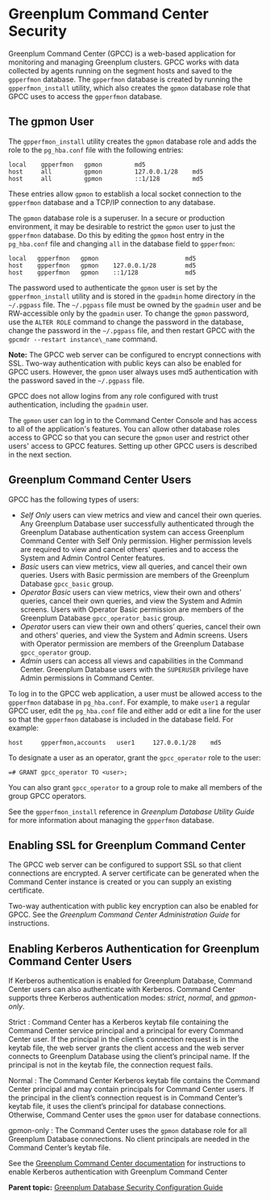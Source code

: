 # Greenplum Command Center Security 

Greenplum Command Center \(GPCC\) is a web-based application for monitoring and managing Greenplum clusters. GPCC works with data collected by agents running on the segment hosts and saved to the `gpperfmon` database. The `gpperfmon` database is created by running the `gpperfmon_install` utility, which also creates the `gpmon` database role that GPCC uses to access the `gpperfmon` database.

## The gpmon User 

The `gpperfmon_install` utility creates the `gpmon` database role and adds the role to the `pg_hba.conf` file with the following entries:

```
local    gpperfmon   gpmon         md5
host     all         gpmon         127.0.0.1/28    md5
host     all         gpmon         ::1/128         md5
```

These entries allow `gpmon` to establish a local socket connection to the `gpperfmon` database and a TCP/IP connection to any database.

The `gpmon` database role is a superuser. In a secure or production environment, it may be desirable to restrict the `gpmon` user to just the `gpperfmon` database. Do this by editing the `gpmon` host entry in the `pg_hba.conf` file and changing `all` in the database field to `gpperfmon`:

```
local   gpperfmon   gpmon                        md5
host    gpperfmon   gpmon    127.0.0.1/28        md5
host    gpperfmon   gpmon    ::1/128             md5
```

The password used to authenticate the `gpmon` user is set by the `gpperfmon_install` utility and is stored in the `gpadmin` home directory in the `~/.pgpass` file. The `~/.pgpass` file must be owned by the `gpadmin` user and be RW-accessible only by the `gpadmin` user. To change the `gpmon` password, use the `ALTER ROLE` command to change the password in the database, change the password in the `~/.pgpass` file, and then restart GPCC with the `gpcmdr --restart instance\_name` command.

**Note:** The GPCC web server can be configured to encrypt connections with SSL. Two-way authentication with public keys can also be enabled for GPCC users. However, the `gpmon` user always uses md5 authentication with the password saved in the `~/.pgpass` file.

GPCC does not allow logins from any role configured with trust authentication, including the `gpadmin` user.

The `gpmon` user can log in to the Command Center Console and has access to all of the application's features. You can allow other database roles access to GPCC so that you can secure the `gpmon` user and restrict other users' access to GPCC features. Setting up other GPCC users is described in the next section.

## Greenplum Command Center Users 

GPCC has the following types of users:

-   *Self Only* users can view metrics and view and cancel their own queries. Any Greenplum Database user successfully authenticated through the Greenplum Database authentication system can access Greenplum Command Center with Self Only permission. Higher permission levels are required to view and cancel others' queries and to access the System and Admin Control Center features.
-   *Basic* users can view metrics, view all queries, and cancel their own queries. Users with Basic permission are members of the Greenplum Database `gpcc_basic` group.
-   *Operator Basic* users can view metrics, view their own and others’ queries, cancel their own queries, and view the System and Admin screens. Users with Operator Basic permission are members of the Greenplum Database `gpcc_operator_basic` group.
-   *Operator* users can view their own and others’ queries, cancel their own and others' queries, and view the System and Admin screens. Users with Operator permission are members of the Greenplum Database `gpcc_operator` group.
-   *Admin* users can access all views and capabilities in the Command Center. Greenplum Database users with the `SUPERUSER` privilege have Admin permissions in Command Center.

To log in to the GPCC web application, a user must be allowed access to the `gpperfmon` database in `pg_hba.conf`. For example, to make `user1` a regular GPCC user, edit the `pg_hba.conf` file and either add or edit a line for the user so that the `gpperfmon` database is included in the database field. For example:

```
host     gpperfmon,accounts   user1     127.0.0.1/28    md5
```

To designate a user as an operator, grant the `gpcc_operator` role to the user:

```
=# GRANT gpcc_operator TO <user>;
```

You can also grant `gpcc_operator` to a group role to make all members of the group GPCC operators.

See the `gpperfmon_install` reference in *Greenplum Database Utility Guide* for more information about managing the `gpperfmon` database.

## Enabling SSL for Greenplum Command Center 

The GPCC web server can be configured to support SSL so that client connections are encrypted. A server certificate can be generated when the Command Center instance is created or you can supply an existing certificate.

Two-way authentication with public key encryption can also be enabled for GPCC. See the *Greenplum Command Center Administration Guide* for instructions.

## Enabling Kerberos Authentication for Greenplum Command Center Users 

If Kerberos authentication is enabled for Greenplum Database, Command Center users can also authenticate with Kerberos. Command Center supports three Kerberos authentication modes: *strict*, *normal*, and *gpmon-only*.

Strict
:   Command Center has a Kerberos keytab file containing the Command Center service principal and a principal for every Command Center user. If the principal in the client’s connection request is in the keytab file, the web server grants the client access and the web server connects to Greenplum Database using the client’s principal name. If the principal is not in the keytab file, the connection request fails.

Normal
:   The Command Center Kerberos keytab file contains the Command Center principal and may contain principals for Command Center users. If the principal in the client’s connection request is in Command Center’s keytab file, it uses the client’s principal for database connections. Otherwise, Command Center uses the `gpmon` user for database connections.

gpmon-only
:   The Command Center uses the `gpmon` database role for all Greenplum Database connections. No client principals are needed in the Command Center’s keytab file.

See the [Greenplum Command Center documentation](https://docs.vmware.com/en/VMware-Greenplum-Text/3.10/greenplum-text/welcome.html) for instructions to enable Kerberos authentication with Greenplum Command Center

**Parent topic:** [Greenplum Database Security Configuration Guide](../topics/preface.html)


